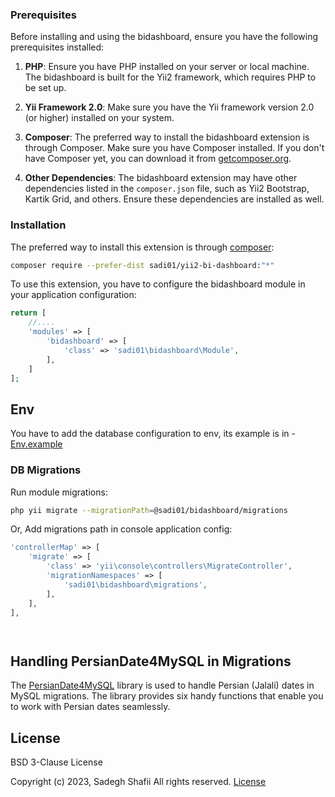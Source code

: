 ### Prerequisites

Before installing and using the bidashboard, ensure you have the following prerequisites installed:

1. **PHP**: Ensure you have PHP installed on your server or local machine. The bidashboard is built for the Yii2
   framework, which requires PHP to be set up.

2. **Yii Framework 2.0**: Make sure you have the Yii framework version 2.0 (or higher) installed on your system.

3. **Composer**: The preferred way to install the bidashboard extension is through Composer. Make sure you have Composer
   installed. If you don't have Composer yet, you can download it
   from [getcomposer.org](http://getcomposer.org/download/).

4. **Other Dependencies**: The bidashboard extension may have other dependencies listed in the `composer.json` file,
   such as Yii2 Bootstrap, Kartik Grid, and others. Ensure these dependencies are installed as well.

### Installation

The preferred way to install this extension is through [composer](http://getcomposer.org/download/):

```bash
composer require --prefer-dist sadi01/yii2-bi-dashboard:"*"
```

To use this extension, you have to configure the bidashboard module in your application configuration:

```php
return [
    //....
    'modules' => [
        'bidashboard' => [
            'class' => 'sadi01\bidashboard\Module',
        ],
    ]
];
```
Env
-------------
You have to add the database configuration to env, its example is in - [Env.example](./src/env-config/.env.example)


### DB Migrations

Run module migrations:

```bash
php yii migrate --migrationPath=@sadi01/bidashboard/migrations
```

Or, Add migrations path in console application config:

```php
'controllerMap' => [
    'migrate' => [
        'class' => 'yii\console\controllers\MigrateController',
        'migrationNamespaces' => [
            'sadi01\bidashboard\migrations',
        ],
    ],
],




```

## Handling PersianDate4MySQL in Migrations

The [PersianDate4MySQL](https://github.com/zoghal/PersianDate4MySQL) library is used to handle Persian (Jalali) dates in MySQL migrations. The library provides six
handy functions that enable you to work with Persian dates seamlessly.
## License

BSD 3-Clause License

Copyright (c) 2023, Sadegh Shafii
All rights reserved.
[License](https://github.com/Sadi01/yii2-bi-dashboard/blob/master/LICENSE.md)

